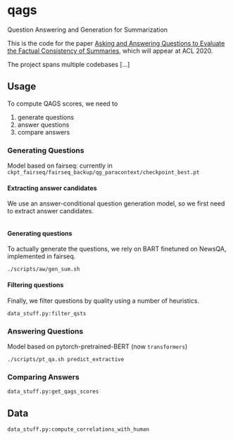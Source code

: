 # qags
Question Answering and Generation for Summarization

This is the code for the paper [Asking and Answering Questions to Evaluate the Factual Consistency of Summaries](https://arxiv.org/abs/2004.04228), which will appear at ACL 2020.

The project spans multiple codebases [...]

## Usage

To compute QAGS scores, we need to

1. generate questions
2. answer questions
3. compare answers

### Generating Questions

Model based on fairseq: currently in `ckpt_fairseq/fairseq_backup/qg_paracontext/checkpoint_best.pt`

#### Extracting answer candidates

We use an answer-conditional question generation model, so we first need to extract answer candidates.

```data_stuff.py:extract_ans
```

#### Generating questions

To actually generate the questions, we rely on BART finetuned on NewsQA, implemented in fairseq.

```./scripts/aw/gen_sum.sh```

#### Filtering questions

Finally, we filter questions by quality using a number of heuristics.

```data_stuff.py:filter_qsts```

### Answering Questions

Model based on pytorch-pretrained-BERT (now `transformers`)

`./scripts/pt_qa.sh predict_extractive`

### Comparing Answers

`data_stuff.py:get_qags_scores`

## Data

`data_stuff.py:compute_correlations_with_human`
